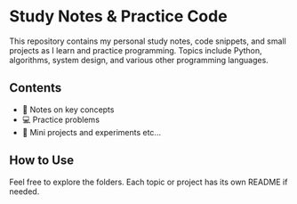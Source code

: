 # Study Notes & Practice Code

This repository contains my personal study notes, code snippets, and small projects as I learn and practice programming.
Topics include Python, algorithms, system design, and various other programming languages.

## Contents

- 📝 Notes on key concepts
- 💻 Practice problems
- 🧪 Mini projects and experiments
  etc...

## How to Use

Feel free to explore the folders. Each topic or project has its own README if needed.
